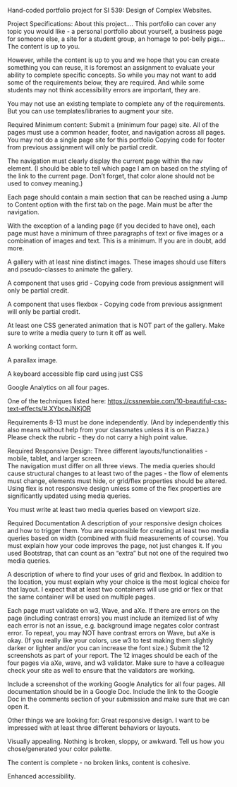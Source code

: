 Hand-coded portfolio project for SI 539: Design of Complex Websites.

Project Specifications:
About this project….
This portfolio can cover any topic you would like - a personal portfolio about yourself, a business page for someone else, a site for a student group, an homage to pot-belly pigs…  The content is up to you. 

However, while the content is up to you and we hope that you can create something you can reuse, it is foremost an assignment to evaluate your ability to complete specific concepts.  So while you may not want to add some of the requirements below, they are required.  And while some students may not think accessibility errors are important, they are.

You may not use an existing template to complete any of the requirements.  But you can use templates/libraries to augment your site.

Required Minimum content:
Submit a (minimum four page) site.  All of the pages must use a common header, footer, and navigation across all pages. 
You may not do a single page site for this portfolio
Copying code for footer from previous assignment will only be partial credit.


The navigation must clearly display the current page within the nav element. (I should be able to tell which page I am on based on the styling of the link to the current page.  Don’t forget, that color alone should not be used to convey meaning.)


Each page should contain a main section that can be reached using a Jump to Content option with the first tab on the page.  Main must be after the navigation.


With the exception of a landing page (if you decided to have one), each page must have a minimum of three paragraphs of text or five images or a combination of images and text.  This is a minimum.  If you are in doubt, add more.


A gallery with at least nine distinct images.  These images should use filters and pseudo-classes to animate the gallery.


A component that uses grid - Copying code from previous assignment will only be partial credit.


A component that uses flexbox - Copying code from previous assignment will only be partial credit.


At least one CSS generated animation that is NOT part of the gallery.  Make sure to write a media query to turn it off as well.


A working contact form.


A parallax image.


A keyboard accessible flip card using just CSS


 Google Analytics on all four pages.


One of the techniques listed here: https://cssnewbie.com/10-beautiful-css-text-effects/#.XYbceJNKjOR

Requirements 8-13 must be done independently. (And by independently this also means without help from your classmates unless it is on Piazza.)  Please check the rubric - they do not carry a high point value.
 
Required Responsive Design:
Three different layouts/functionalities - mobile, tablet, and larger screen.  
The navigation must differ on all three views.
The media queries should cause structural changes to at least two of the pages - the flow of elements must change, elements must hide, or grid/flex properties should be altered.  
Using flex is not responsive design unless some of the flex properties are significantly updated using media queries.


You must write at least two media queries based on viewport size.  



Required Documentation
A description of your responsive design choices and how to trigger them.  You are responsible for creating at least two media queries based on width (combined with fluid measurements of course).  You must explain how your code improves the page, not just changes it. If you used Bootstrap, that can count as an “extra” but not one of the required two media queries.


A description of where to find your uses of grid and flexbox.  In addition to the location, you must explain why your choice is the most logical choice for that layout.   I expect that at least two containers will use grid or flex or that the same container will be used on multiple pages.


Each page must validate on w3, Wave, and aXe.   If there are errors on the page (including contrast errors) you must include an itemized list of why each error is not an issue, e.g. background image negates color contrast error.  To repeat, you may NOT have contrast errors on Wave, but aXe is okay.  (If you really like your colors, use w3 to test making them slightly darker or lighter and/or you can increase the font size.)  Submit the 12 screenshots as part of your report.  The 12 images should be each of the four pages via aXe, wave, and w3 validator.   Make sure to have a colleague check your site as well to ensure that the validators are working.


Include a screenshot of the working Google Analytics for all four pages.
All documentation should be in a Google Doc.  Include the link to the Google Doc in the comments section of your submission and make sure that we can open it.
 
Other things we are looking for:
Great responsive design.  I want to be impressed with at least three different behaviors or layouts.


Visually appealing.  Nothing is broken, sloppy, or awkward. Tell us how you chose/generated your color palette.  


The content is complete - no broken links, content is cohesive.


Enhanced accessibility.
